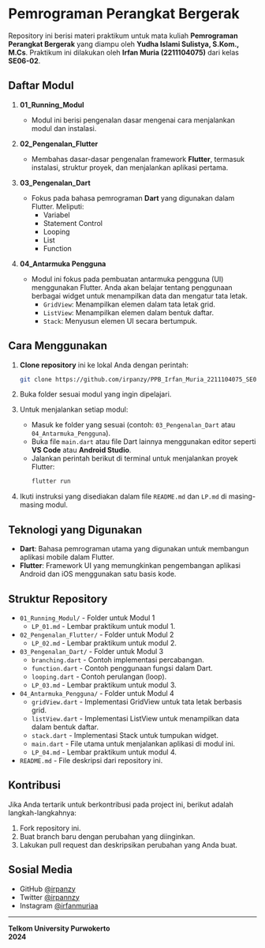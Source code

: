 # Pemrograman Perangkat Bergerak

Repository ini berisi materi praktikum untuk mata kuliah **Pemrograman Perangkat Bergerak** yang diampu oleh **Yudha Islami Sulistya, S.Kom., M.Cs**. Praktikum ini dilakukan oleh **Irfan Muria (2211104075)** dari kelas **SE06-02**.

## Daftar Modul

1. **01_Running_Modul**
   - Modul ini berisi pengenalan dasar mengenai cara menjalankan modul dan instalasi.

2. **02_Pengenalan_Flutter**
   - Membahas dasar-dasar pengenalan framework **Flutter**, termasuk instalasi, struktur proyek, dan menjalankan aplikasi pertama.

3. **03_Pengenalan_Dart**
   - Fokus pada bahasa pemrograman **Dart** yang digunakan dalam Flutter. Meliputi:
     - Variabel
     - Statement Control
     - Looping
     - List
     - Function
    
4. **04_Antarmuka Pengguna**
   - Modul ini fokus pada pembuatan antarmuka pengguna (UI) menggunakan Flutter. Anda akan belajar tentang penggunaan berbagai widget untuk menampilkan data dan mengatur tata letak.
     - `GridView`: Menampilkan elemen dalam tata letak grid.
     - `ListView`: Menampilkan elemen dalam bentuk daftar.
     - `Stack`: Menyusun elemen UI secara bertumpuk.

## Cara Menggunakan

1. **Clone repository** ini ke lokal Anda dengan perintah:
   ```bash
   git clone https://github.com/irpanzy/PPB_Irfan_Muria_2211104075_SE0602.git
   ```

2. Buka folder sesuai modul yang ingin dipelajari.

3. Untuk menjalankan setiap modul:
   - Masuk ke folder yang sesuai (contoh: `03_Pengenalan_Dart` atau `04_Antarmuka_Pengguna`).
   - Buka file `main.dart` atau file Dart lainnya menggunakan editor seperti **VS Code** atau **Android Studio**.
   - Jalankan perintah berikut di terminal untuk menjalankan proyek Flutter:
     ```bash
     flutter run
     ```

4. Ikuti instruksi yang disediakan dalam file `README.md` dan `LP.md` di masing-masing modul.

## Teknologi yang Digunakan

- **Dart**: Bahasa pemrograman utama yang digunakan untuk membangun aplikasi mobile dalam Flutter.
- **Flutter**: Framework UI yang memungkinkan pengembangan aplikasi Android dan iOS menggunakan satu basis kode.

## Struktur Repository

- `01_Running_Modul/` - Folder untuk Modul 1
  - `LP_01.md` - Lembar praktikum untuk modul 1.
- `02_Pengenalan_Flutter/` - Folder untuk Modul 2
  - `LP_02.md` - Lembar praktikum untuk modul 2.
- `03_Pengenalan_Dart/` - Folder untuk Modul 3
  - `branching.dart` - Contoh implementasi percabangan.
  - `function.dart` - Contoh penggunaan fungsi dalam Dart.
  - `looping.dart` - Contoh perulangan (loop).
  - `LP_03.md` - Lembar praktikum untuk modul 3.
- `04_Antarmuka_Pengguna/` - Folder untuk Modul 4
  - `gridView.dart` - Implementasi GridView untuk tata letak berbasis grid.
  - `listView.dart` - Implementasi ListView untuk menampilkan data dalam bentuk daftar.
  - `stack.dart` - Implementasi Stack untuk tumpukan widget.
  - `main.dart` - File utama untuk menjalankan aplikasi di modul ini.
  - `LP_04.md` - Lembar praktikum untuk modul 4.
- `README.md` - File deskripsi dari repository ini.

## Kontribusi

Jika Anda tertarik untuk berkontribusi pada project ini, berikut adalah langkah-langkahnya:
1. Fork repository ini.
2. Buat branch baru dengan perubahan yang diinginkan.
3. Lakukan pull request dan deskripsikan perubahan yang Anda buat.

## Sosial Media

- GitHub [@irpanzy](https://github.com/irpanzy)
- Twitter [@irpannzy](https://x.com/irpannzy)
- Instagram [@irfanmuriaa](https://www.instagram.com/irfanmuriaa/)

---

**Telkom University Purwokerto**  
**2024**
